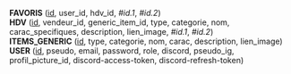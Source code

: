 **FAVORIS** (<ins>id</ins>, user_id, hdv_id, _#id.1_, _#id.2_)<br>
**HDV** (<ins>id</ins>, vendeur_id, generic_item_id, type, categorie, nom, carac_specifiques, description, lien_image, _#id.1_, _#id.2_)<br>
**ITEMS_GENERIC** (<ins>id</ins>, type, categorie, nom, carac, description, lien_image)<br>
**USER** (<ins>id</ins>, pseudo, email, password, role, discord, pseudo_ig, profil_picture_id, discord-access-token, discord-refresh-token)
